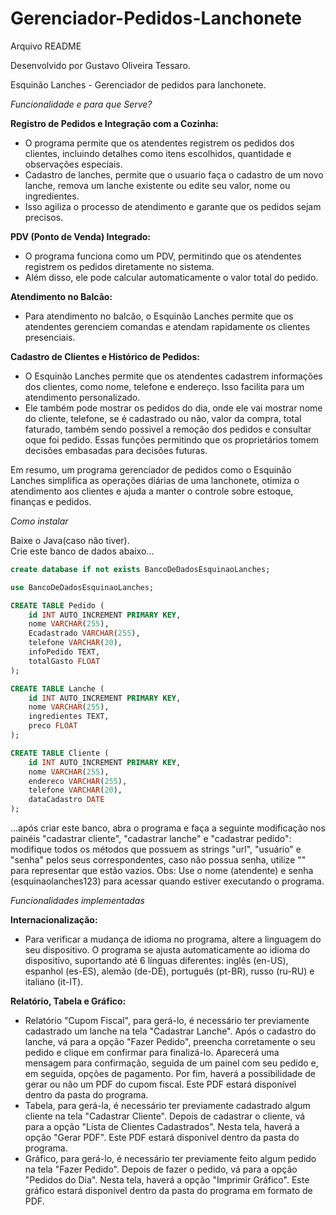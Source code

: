 # Gerenciador-Pedidos-Lanchonete
Arquivo README

Desenvolvido por Gustavo Oliveira Tessaro.


Esquinão Lanches - Gerenciador de pedidos para lanchonete.


*Funcionalidade e para que Serve?*

**Registro de Pedidos e Integração com a Cozinha:**
- O programa permite que os atendentes registrem os pedidos dos clientes, incluindo detalhes como itens escolhidos, quantidade e observações especiais.
- Cadastro de lanches, permite que o usuario faça o cadastro de um novo lanche, remova um lanche existente ou edite seu valor, nome ou ingredientes.
- Isso agiliza o processo de atendimento e garante que os pedidos sejam precisos.

**PDV (Ponto de Venda) Integrado:**
- O programa funciona como um PDV, permitindo que os atendentes registrem os pedidos diretamente no sistema.
- Além disso, ele pode calcular automaticamente o valor total do pedido.

**Atendimento no Balcão:**
- Para atendimento no balcão, o Esquinão Lanches permite que os atendentes gerenciem comandas e atendam rapidamente os clientes presenciais.

**Cadastro de Clientes e Histórico de Pedidos:**
- O Esquinão Lanches permite que os atendentes cadastrem informações dos clientes, como nome, telefone e endereço. Isso facilita para um atendimento personalizado.
- Ele também pode mostrar os pedidos do dia, onde ele vai mostrar nome do cliente, telefone, se é cadastrado ou não, valor da compra, total faturado, também sendo possivel a remoção dos pedidos e consultar oque foi pedido. Essas funções permitindo que os proprietários tomem decisões embasadas para decisões futuras.

Em resumo, um programa gerenciador de pedidos como o Esquinão Lanches simplifica as operações diárias de uma lanchonete, otimiza o atendimento aos clientes e ajuda a manter o controle sobre estoque, finanças e pedidos.



*Como instalar*

Baixe o Java(caso não tiver).  
Crie este banco de dados abaixo...

```sql
create database if not exists BancoDeDadosEsquinaoLanches;

use BancoDeDadosEsquinaoLanches;

CREATE TABLE Pedido (
    id INT AUTO_INCREMENT PRIMARY KEY,
    nome VARCHAR(255),
    Ecadastrado VARCHAR(255),
    telefone VARCHAR(20),
    infoPedido TEXT,
    totalGasto FLOAT
);

CREATE TABLE Lanche (
    id INT AUTO_INCREMENT PRIMARY KEY,
    nome VARCHAR(255),
    ingredientes TEXT,
    preco FLOAT
);

CREATE TABLE Cliente (
    id INT AUTO_INCREMENT PRIMARY KEY,
    nome VARCHAR(255),
    endereco VARCHAR(255),
    telefone VARCHAR(20),
    dataCadastro DATE
);
```

...após criar este banco, abra o programa e faça a seguinte modificação nos painéis "cadastrar cliente", "cadastrar lanche" e "cadastrar pedido": modifique todos os métodos que possuem as strings "url", "usuário" e "senha" pelos seus correspondentes, caso não possua senha, utilize "" para representar que estão vazios.
Obs: Use o nome (atendente) e senha (esquinaolanches123) para acessar quando estiver executando o programa.



*Funcionalidades implementadas*

**Internacionalização:**
- Para verificar a mudança de idioma no programa, altere a linguagem do seu dispositivo. O programa se ajusta automaticamente ao idioma do dispositivo, suportando até 6 línguas diferentes: inglês (en-US), espanhol (es-ES), alemão (de-DE), português (pt-BR), russo (ru-RU) e italiano (it-IT).

**Relatório, Tabela e Gráfico:**
- Relatório "Cupom Fiscal", para gerá-lo, é necessário ter previamente cadastrado um lanche na tela "Cadastrar Lanche". Após o cadastro do lanche, vá para a opção "Fazer Pedido", preencha corretamente o seu pedido e clique em confirmar para finalizá-lo. Aparecerá uma mensagem para confirmação, seguida de um painel com seu pedido e, em seguida, opções de pagamento. Por fim, haverá a possibilidade de gerar ou não um PDF do cupom fiscal. Este PDF estará disponível dentro da pasta do programa.
- Tabela, para gerá-la, é necessário ter previamente cadastrado algum cliente na tela "Cadastrar Cliente". Depois de cadastrar o cliente, vá para a opção "Lista de Clientes Cadastrados". Nesta tela, haverá a opção "Gerar PDF". Este PDF estará disponível dentro da pasta do programa.
- Gráfico, para gerá-lo, é necessário ter previamente feito algum pedido na tela "Fazer Pedido". Depois de fazer o pedido, vá para a opção "Pedidos do Dia". Nesta tela, haverá a opção "Imprimir Gráfico". Este gráfico estará disponível dentro da pasta do programa em formato de PDF.
